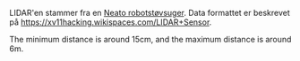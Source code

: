 LIDAR'en stammer fra en [Neato robotstøvsuger](https://www.sparkfun.com/news/490). Data formattet er beskrevet på https://xv11hacking.wikispaces.com/LIDAR+Sensor.

The minimum distance is around 15cm, and the maximum distance is around 6m.